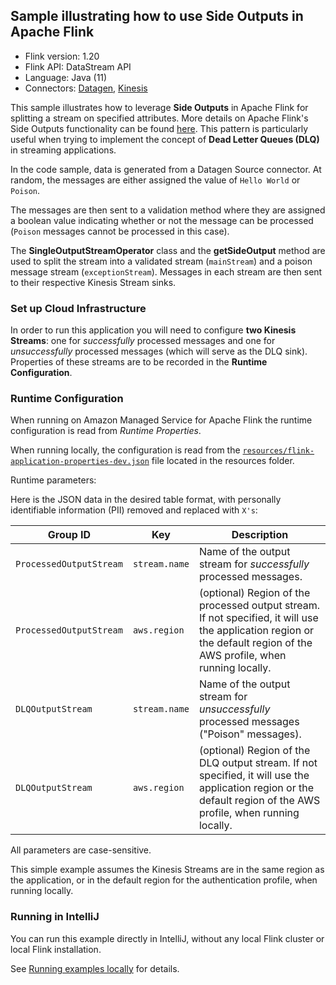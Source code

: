 ## Sample illustrating how to use Side Outputs in Apache Flink
* Flink version: 1.20
* Flink API: DataStream API
* Language: Java (11)
* Connectors: [Datagen](https://nightlies.apache.org/flink/flink-docs-master/docs/connectors/datastream/datagen/), [Kinesis](https://nightlies.apache.org/flink/flink-docs-master/docs/connectors/datastream/kinesis/)

This sample illustrates how to leverage **Side Outputs** in Apache Flink for splitting a stream on specified attributes. More details on Apache Flink's Side Outputs functionality can be found [here](https://nightlies.apache.org/flink/flink-docs-master/docs/dev/datastream/side_output/). This pattern is particularly useful when trying to implement the concept of **Dead Letter Queues (DLQ)** in streaming applications.

In the code sample, data is generated from a Datagen Source connector. At random, the messages are either assigned the value of `Hello World` or `Poison`. 

The messages are then sent to a validation method where they are assigned a boolean value indicating whether or not the message can be processed (`Poison` messages cannot be processed in this case).

The **SingleOutputStreamOperator** class and the **getSideOutput** method are used to split the stream into a validated stream (`mainStream`) and a poison message stream (`exceptionStream`). Messages in each stream are then sent to their respective Kinesis Stream sinks.

### Set up Cloud Infrastructure

In order to run this application you will need to configure **two Kinesis Streams**: one for *successfully* processed messages and one for *unsuccessfully* processed messages (which will serve as the DLQ sink). Properties of these streams are to be recorded in the **Runtime Configuration**.



### Runtime Configuration

When running on Amazon Managed Service for Apache Flink the runtime configuration is read from *Runtime Properties*.

When running locally, the configuration is read from the [`resources/flink-application-properties-dev.json`](src/main/resources/flink-application-properties-dev.json) file located in the resources folder.

Runtime parameters:

Here is the JSON data in the desired table format, with personally identifiable information (PII) removed and replaced with `X's`:

| Group ID          | Key           | Description                                                                                                                                                  |
|-------------------|---------------|--------------------------------------------------------------------------------------------------------------------------------------------------------------|
| `ProcessedOutputStream`    | `stream.name` | Name of the output stream for *successfully* processed messages.                                                                                                                                   |
| `ProcessedOutputStream`    | `aws.region`  | (optional) Region of the processed output stream. If not specified, it will use the application region or the default region of the AWS profile, when running locally. |
| `DLQOutputStream`    | `stream.name` | Name of the output stream for *unsuccessfully* processed messages ("Poison" messages).                                                                                                                                   |
| `DLQOutputStream`    | `aws.region`  | (optional) Region of the DLQ output stream. If not specified, it will use the application region or the default region of the AWS profile, when running locally. |



All parameters are case-sensitive.

This simple example assumes the Kinesis Streams are in the same region as the application, or in the default region for the authentication profile, when running locally.


### Running in IntelliJ

You can run this example directly in IntelliJ, without any local Flink cluster or local Flink installation.

See [Running examples locally](../running-examples-locally.md) for details.
